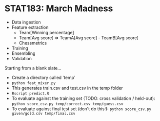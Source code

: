 STAT183: March Madness
===============

+ Data ingestion
+ Feature extraction
  + Team[Winning percentage]
  + Team[Avg score] => TeamA[Avg score] - TeamB[Avg score]
  + Chessmetrics
+ Training
+ Ensembling
+ Validation

Starting from a blank slate...

+ Create a directory called 'temp'
+ `python feat_mixer.py`
+ This generates train.csv and test.csv in the temp folder
+ `Rscript predict.R`
+ To evaluate against the training set (TODO: cross validation / held-out): `python score_csv.py temp/correct.csv temp/guess.csv`
+ To evaluate against final test set (don't do this!): `python score_csv.py given/gold.csv temp/final.csv`
